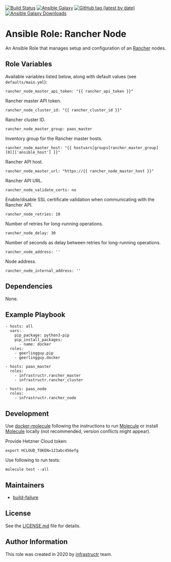 [![Build Status](https://travis-ci.org/infrastructr/ansible-role-rancher-node.svg?branch=master)](https://travis-ci.org/infrastructr/ansible-role-rancher-node)
[![Ansible Galaxy](https://img.shields.io/badge/role-infrastructr.rancher_node-blue.svg)](https://galaxy.ansible.com/infrastructr/rancher_node/)
[![GitHub tag (latest by date)](https://img.shields.io/github/v/tag/infrastructr/ansible-role-rancher-node)](https://galaxy.ansible.com/infrastructr/rancher_node)
[![Ansible Galaxy Downloads](https://img.shields.io/ansible/role/d/48976.svg?color=blue)](https://galaxy.ansible.com/infrastructr/rancher_node/)

# Ansible Role: Rancher Node

An Ansible Role that manages setup and configuration of an [Rancher](https://rancher.com/docs/rancher/v2.x/en/installation/) nodes.

## Role Variables

Available variables listed below, along with default values (see `defaults/main.yml`):

    rancher_node_master_api_token: "{{ rancher_api_token }}"
    
Rancher master API token.

    rancher_node_cluster_id: "{{ rancher_cluster_id }}"
    
Rancher cluster ID.

    rancher_node_master_group: paas_master

Inventory group for the Rancher master hosts.
    
    rancher_node_master_host: "{{ hostvars[groups[rancher_master_group][0]]['ansible_host'] }}"
    
Rancher API host.    
    
    rancher_node_master_url: "https://{{ rancher_node_master_host }}"
    
Rancher API URL.    
    
    rancher_node_validate_certs: no
  
Enable/disable SSL certificate validation when communicating with the Rancher API.

    rancher_node_retries: 10
    
Number of retries for long-running operations.

    rancher_node_delay: 30

Number of seconds as delay between retries for long-running operations.

    rancher_node_address: ''
    
Node address.    
    
    rancher_node_internal_address: ''

## Dependencies

None.

## Example Playbook

    - hosts: all
      vars:
        pip_package: python3-pip
        pip_install_packages:
          - name: docker    
      roles:
        - geerlingguy.pip
        - geerlingguy.docker
        
    - hosts: paas_master
      roles:
        - infrastructr.rancher_master
        - infrastructr.rancher_cluster

    - hosts: paas_node
      roles:
        - infrastructr.rancher_node
        
## Development

Use [docker-molecule](https://github.com/infrastructr/docker-molecule) following the instructions to run [Molecule](https://molecule.readthedocs.io/en/stable/)
or install [Molecule](https://molecule.readthedocs.io/en/stable/) locally (not recommended, version conflicts might appear).

Provide Hetzner Cloud token:

    export HCLOUD_TOKEN=123abc456efg

Use following to run tests:

    molecule test --all

## Maintainers

- [build-failure](https://github.com/build-failure)

## License

See the [LICENSE.md](LICENSE.md) file for details.

## Author Information

This role was created in 2020 by [infrastructr](https://github.com/infrastructr) team.
